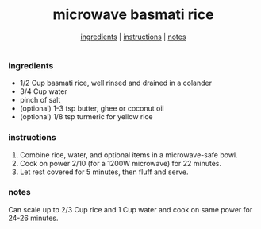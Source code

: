 <h1 align="center">microwave basmati rice</h1>

<div align="center">
  <a href="#ingredients">ingredients</a> | 
  <a href="#instructions">instructions</a> |    
  <a href="#notes">notes</a>
</div>
<br>

### ingredients
- 1/2 Cup basmati rice, well rinsed and drained in a colander
- 3/4 Cup water
- pinch of salt
- (optional) 1-3 tsp butter, ghee or coconut oil
- (optional) 1/8 tsp turmeric for yellow rice  

### instructions
1. Combine rice, water, and optional items in a microwave-safe bowl.  
2. Cook on power 2/10 (for a 1200W microwave) for 22 minutes.
3. Let rest covered for 5 minutes, then fluff and serve.

### notes
Can scale up to 2/3 Cup rice and 1 Cup water and cook on same power for 24-26 minutes.
